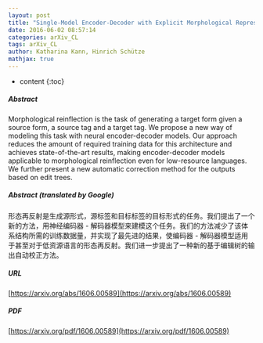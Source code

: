 ```yaml
---
layout: post
title: "Single-Model Encoder-Decoder with Explicit Morphological Representation for Reinflection"
date: 2016-06-02 08:57:14
categories: arXiv_CL
tags: arXiv_CL
author: Katharina Kann, Hinrich Schütze
mathjax: true
---
```


* content
{:toc}

##### Abstract
Morphological reinflection is the task of generating a target form given a source form, a source tag and a target tag. We propose a new way of modeling this task with neural encoder-decoder models. Our approach reduces the amount of required training data for this architecture and achieves state-of-the-art results, making encoder-decoder models applicable to morphological reinflection even for low-resource languages. We further present a new automatic correction method for the outputs based on edit trees.

##### Abstract (translated by Google)
形态再反射是生成源形式，源标签和目标标签的目标形式的任务。我们提出了一个新的方法，用神经编码器 - 解码器模型来建模这个任务。我们的方法减少了该体系结构所需的训练数据量，并实现了最先进的结果，使编码器 - 解码器模型适用于甚至对于低资源语言的形态再反射。我们进一步提出了一种新的基于编辑树的输出自动校正方法。

##### URL
[https://arxiv.org/abs/1606.00589](https://arxiv.org/abs/1606.00589)

##### PDF
[https://arxiv.org/pdf/1606.00589](https://arxiv.org/pdf/1606.00589)


